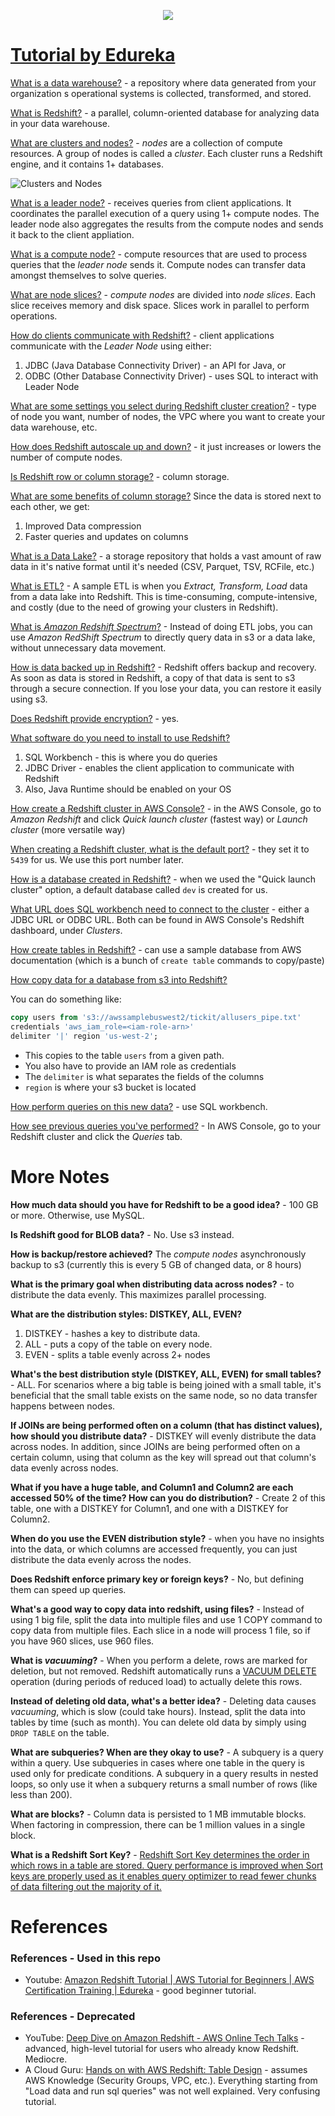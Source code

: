 <p align="center">
    <img src="images/redshift_logo.png">
</p>


# [Tutorial by Edureka](https://www.youtube.com/watch?v=fc5WPKnbam8)

[What is a data warehouse?](https://youtu.be/fc5WPKnbam8?t=75) - a repository where data generated from your organization
s operational systems is collected, transformed, and stored.

[What is Redshift?](https://youtu.be/fc5WPKnbam8?t=349) - a parallel, column-oriented database for analyzing data in your data warehouse.

[What are clusters and nodes?](https://youtu.be/fc5WPKnbam8?t=381) - _nodes_ are a collection of compute resources. A group of nodes is called a _cluster_. Each cluster runs a Redshift engine, and it contains 1+ databases.

![Clusters and Nodes](./images/clustersAndNodes.png)

[What is a leader node?](https://youtu.be/fc5WPKnbam8?t=397) - receives queries from client applications. It coordinates the parallel execution of a query using 1+ compute nodes. The leader node also aggregates the results from the compute nodes and sends it back to the client appliation.

[What is a compute node?](https://youtu.be/fc5WPKnbam8?t=422) - compute resources that are used to process queries that the _leader node_ sends it. Compute nodes can transfer data amongst themselves to solve queries.

[What are node slices?](https://youtu.be/fc5WPKnbam8?t=435) - _compute nodes_ are divided into _node slices_. Each slice receives memory and disk space. Slices work in parallel to perform operations.

[How do clients communicate with Redshift?](https://youtu.be/fc5WPKnbam8?t=466) - client applications  communicate with the _Leader Node_ using either:

1. JDBC (Java Database Connectivity Driver) - an API for Java, or
1. ODBC (Other Database Connectivity Driver) - uses SQL to interact with Leader Node

[What are some settings you select during Redshift cluster creation?](https://youtu.be/fc5WPKnbam8?t=598) - type of node you want, number of nodes, the VPC where you want to create your data warehouse, etc.

[How does Redshift autoscale up and down?](https://youtu.be/fc5WPKnbam8?t=657) - it just increases or lowers the number of compute nodes.

[Is Redshift row or column storage?](https://youtu.be/fc5WPKnbam8?t=730) - column storage.

[What are some benefits of column storage?](https://youtu.be/fc5WPKnbam8?t=817) Since the data is stored next to each other, we get:
1. Improved Data compression
1. Faster queries and updates on columns

[What is a Data Lake?](https://youtu.be/fc5WPKnbam8?t=962) - a storage repository that holds a vast amount of raw data in it's native format until it's needed (CSV, Parquet, TSV, RCFile, etc.)

[What is ETL?](https://youtu.be/fc5WPKnbam8?t=977) - A sample ETL is when you _Extract, Transform, Load_ data from a data lake into Redshift. This is time-consuming, compute-intensive, and costly (due to the need of growing your clusters in Redshift).

[What is _Amazon Redshift Spectrum_?](https://youtu.be/fc5WPKnbam8?t=1012) - Instead of doing ETL jobs, you can use _Amazon RedShift Spectrum_ to directly query data in s3 or a data lake, without unnecessary data movement.

[How is data backed up in Redshift?](https://youtu.be/fc5WPKnbam8?t=1034) - Redshift offers backup and recovery. As soon as data is stored in Redshift, a copy of that data is sent to s3 through a secure connection. If you lose your data, you can restore it easily using s3.

[Does Redshift provide encryption?](https://youtu.be/fc5WPKnbam8?t=1059) - yes.

[What software do you need to install to use Redshift?](https://youtu.be/fc5WPKnbam8?t=1097)

1. SQL Workbench - this is where you do queries
1. JDBC Driver - enables the client application to communicate with Redshift
1. Also, Java Runtime should be enabled on your OS

[How create a Redshift cluster in AWS Console?](https://youtu.be/fc5WPKnbam8?t=1230) - in the AWS Console, go to _Amazon Redshift_ and click _Quick launch cluster_ (fastest way) or _Launch cluster_ (more versatile way)

[When creating a Redshift cluster, what is the default port?](https://youtu.be/fc5WPKnbam8?t=1348) - they set it to `5439` for us. We use this port number later.

[How is a database created in Redshift?](https://youtu.be/fc5WPKnbam8?t=1459) - when we used the "Quick launch cluster" option, a default database called `dev` is created for us.

[What URL does SQL workbench need to connect to the cluster](https://youtu.be/fc5WPKnbam8?t=1571) - either a JDBC URL or ODBC URL. Both can be found in AWS Console's Redshift dashboard, under _Clusters_.

[How create tables in Redshift?](https://youtu.be/fc5WPKnbam8?t=1669) - can use a sample database from AWS documentation (which is a bunch of `create table` commands to copy/paste)

[How copy data for a database from s3 into Redshift?](https://youtu.be/fc5WPKnbam8?t=1742)

You can do something like:

```sql
copy users from 's3://awssamplebuswest2/tickit/allusers_pipe.txt'
credentials 'aws_iam_role=<iam-role-arn>'
delimiter '|' region 'us-west-2';
```
- This copies to the table `users` from a given path.
- You also have to provide an IAM role as credentials
- The `delimiter` is what separates the fields of the columns
- `region` is where your s3 bucket is located

[How perform queries on this new data?](https://youtu.be/fc5WPKnbam8?t=1878) - use SQL workbench.

[How see previous queries you've performed?](https://youtu.be/fc5WPKnbam8?t=1981) - In AWS Console, go to your Redshift cluster and click the _Queries_ tab.


# More Notes

__How much data should you have for Redshift to be a good idea?__ - 100 GB or more. Otherwise, use MySQL.

__Is Redshift good for BLOB data?__ - No. Use s3 instead.

__How is backup/restore achieved?__ The _compute nodes_ asynchronously backup to s3 (currently this is every 5 GB of changed data, or 8 hours)

__What is the primary goal when distributing data across nodes?__ - to distribute the data evenly. This maximizes parallel processing.

__What are the distribution styles: DISTKEY, ALL, EVEN?__

1. DISTKEY - hashes a key to distribute data.
1. ALL - puts a copy of the table on every node.
1. EVEN - splits a table evenly across 2+ nodes

__What's the best distribution style (DISTKEY, ALL, EVEN) for small tables?__ - ALL. For scenarios where a big table is being joined with a small table, it's beneficial that the small table exists on the same node, so no data transfer happens between nodes.

__If JOINs are being performed often on a column (that has distinct values), how should you distribute data?__ - DISTKEY will evenly distribute the data across nodes. In addition, since JOINs are being performed often on a certain column, using that column as the key will spread out that column's data evenly across nodes.

__What if you have a huge table, and Column1 and Column2 are each accessed 50% of the time? How can you do distribution?__ - Create 2 of this table, one with a DISTKEY for Column1, and one with a DISTKEY for Column2.

__When do you use the EVEN distribution style?__ - when you have no insights into the data, or which columns are accessed frequently, you can just distribute the data evenly across the nodes.

__Does Redshift enforce primary key or foreign keys?__ - No, but defining them can speed up queries.

__What's a good way to copy data into redshift, using files?__ - Instead of using 1 big file, split the data into multiple files and use 1 COPY command to copy data from multiple files. Each slice in a node will process 1 file, so if you have 960 slices, use 960 files.

__What is _vacuuming_?__ - When you perform a delete, rows are marked for deletion, but not removed. Redshift automatically runs a [VACUUM DELETE](https://docs.aws.amazon.com/en_pv/redshift/latest/dg/t_Reclaiming_storage_space202.html) operation (during periods of reduced load) to actually delete this rows.

__Instead of deleting old data, what's a better idea?__ - Deleting data causes _vacuuming_, which is slow (could take hours). Instead, split the data into tables by time (such as month). You can delete old data by simply using `DROP TABLE` on the table.

__What are subqueries? When are they okay to use?__ - A subquery is a query within a query. Use subqueries in cases where one table in the query is used only for predicate conditions. A subquery in a query results in nested loops, so only use it when a subquery returns a small number of rows (like less than 200).

__What are blocks?__ - Column data is persisted to 1 MB immutable blocks. When factoring in compression, there can be 1 million values in a single block.

__What is a Redshift Sort Key?__ - [Redshift Sort Key determines the order in which rows in a table are stored. Query performance is improved when Sort keys are properly used as it enables query optimizer to read fewer chunks of data filtering out the majority of it.](https://hevodata.com/blog/redshift-sort-keys-choosing-best-sort-style/)

# References

### References - Used in this repo

- Youtube: [Amazon Redshift Tutorial | AWS Tutorial for Beginners | AWS Certification Training | Edureka](https://www.youtube.com/watch?v=fc5WPKnbam8) - good beginner tutorial.

### References - Deprecated

- YouTube: [Deep Dive on Amazon Redshift - AWS Online Tech Talks](https://www.youtube.com/watch?v=Hur-p3kGDTA) - advanced, high-level tutorial for users who already know Redshift. Mediocre.
- A Cloud Guru: [Hands on with AWS Redshift: Table Design](https://learn.acloud.guru/course/aws-redshift-table-design/dashboard) - assumes AWS Knowledge (Security Groups, VPC, etc.). Everything starting from "Load data and run sql queries" was not well explained. Very confusing tutorial.
